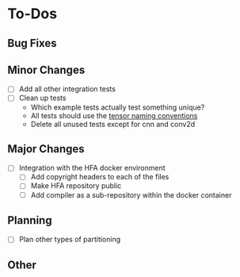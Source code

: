 # To-Dos

## Bug Fixes

## Minor Changes

- [ ] Add all other integration tests
- [ ] Clean up tests
    - Which example tests actually test something unique?
    - All tests should use the [tensor naming conventions](./tensor_naming.md)
    - Delete all unused tests except for cnn and conv2d

## Major Changes

- [ ] Integration with the HFA docker environment
    - [ ] Add copyright headers to each of the files
    - [ ] Make HFA repository public
    - [ ] Add compiler as a sub-repository within the docker container

## Planning

- [ ] Plan other types of partitioning

## Other

